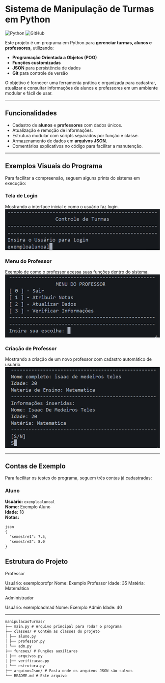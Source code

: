 # Sistema de Manipulação de Turmas em Python

![Python](https://img.shields.io/badge/Python-3.x-blue)
![GitHub](https://img.shields.io/badge/Git-GitHub-orange)

Este projeto é um programa em Python para **gerenciar turmas, alunos e professores**, utilizando:  

- **Programação Orientada a Objetos (POO)**
- **Funções customizadas**
- **JSON** para persistência de dados
- **Git** para controle de versão

O objetivo é fornecer uma ferramenta prática e organizada para cadastrar, atualizar e consultar informações de alunos e professores em um ambiente modular e fácil de usar.

---

## Funcionalidades
- Cadastro de **alunos** e **professores** com dados únicos.
- Atualização e remoção de informações.
- Estrutura modular com scripts separados por função e classe.
- Armazenamento de dados em **arquivos JSON**.
- Comentários explicativos no código para facilitar a manutenção.

---

## Exemplos Visuais do Programa

Para facilitar a compreensão, seguem alguns prints do sistema em execução:

### Tela de Login
Mostrando a interface inicial e como o usuário faz login.
![Tela de Login](imagens/telaLogin.png)

### Menu do Professor
Exemplo de como o professor acessa suas funções dentro do sistema.
![Menu do Professor](imagens/menuProfessor.png)

### Criação de Professor
Mostrando a criação de um novo professor com cadastro automático de usuário.
![Criação de Professor](imagens/criacaoProfessor.png)


---

## Contas de Exemplo

Para facilitar os testes do programa, seguem três contas já cadastradas:

### Aluno
**Usuário:** `exemploalunoal`  
**Nome:** Exemplo Aluno  
**Idade:** 18  
**Notas:**  
```
json
{
  "semestre1": 7.5,
  "semestre2": 8.0
}

```

## Estrutura do Projeto

Professor

Usuário: exemploprofpr
Nome: Exemplo Professor
Idade: 35
Matéria: Matemática

Administrador

Usuário: exemploadmad
Nome: Exemplo Admin
Idade: 40

---

```
manipulacaoTurmas/
├── main.py # Arquivo principal para rodar o programa
├── classes/ # Contém as classes do projeto
│ ├── aluno.py
│ ├── professor.py
│ └── adm.py
├── funcoes/ # Funções auxiliares
│ ├── arquivos.py
│ ├── verificacao.py
│ └── estrutura.py
├── arquivosJson/ # Pasta onde os arquivos JSON são salvos
└── README.md # Este arquivo
```






